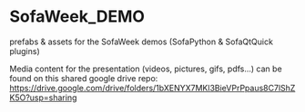 # SofaWeek_DEMO
prefabs &amp; assets for the SofaWeek demos (SofaPython &amp; SofaQtQuick plugins)


Media content for the presentation (videos, pictures, gifs, pdfs...) can be found on this shared google drive repo:
https://drive.google.com/drive/folders/1bXENYX7MKl3BieVPrPpaus8C7lShZK5O?usp=sharing
